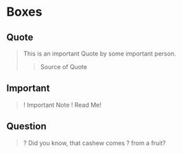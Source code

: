 # Boxes

## Quote

> This is an important Quote by some important person.
>> Source of Quote


## Important

>! Important Note
>! Read Me!


## Question

>? Did you know, that cashew comes
>? from a fruit?

